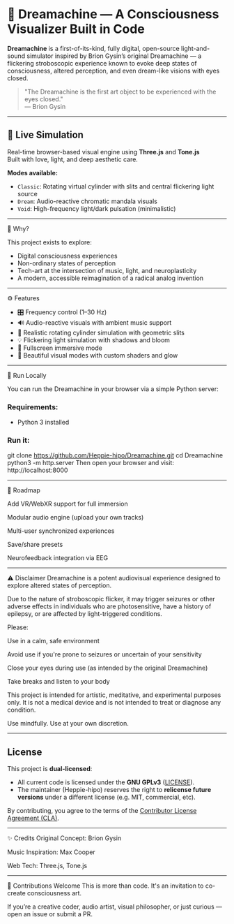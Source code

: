# 🧠 Dreamachine — A Consciousness Visualizer Built in Code

**Dreamachine** is a first-of-its-kind, fully digital, open-source light-and-sound simulator inspired by Brion Gysin’s original Dreamachine — a flickering stroboscopic experience known to evoke deep states of consciousness, altered perception, and even dream-like visions with eyes closed.

> "The Dreamachine is the first art object to be experienced with the eyes closed."  
> — Brion Gysin

---

## 🌌 Live Simulation

Real-time browser-based visual engine using **Three.js** and **Tone.js**  
Built with love, light, and deep aesthetic care.

**Modes available:**
- `Classic`: Rotating virtual cylinder with slits and central flickering light source
- `Dream`: Audio-reactive chromatic mandala visuals
- `Void`: High-frequency light/dark pulsation (minimalistic)

---

🧠 Why?

This project exists to explore:
- Digital consciousness experiences
- Non-ordinary states of perception
- Tech-art at the intersection of music, light, and neuroplasticity
- A modern, accessible reimagination of a radical analog invention

---

⚙️ Features

- 🎛️ Frequency control (1–30 Hz)
- 🔊 Audio-reactive visuals with ambient music support
- 🌈 Realistic rotating cylinder simulation with geometric slits
- 💡 Flickering light simulation with shadows and bloom
- 🔲 Fullscreen immersive mode
- 🎨 Beautiful visual modes with custom shaders and glow

---

🚀 Run Locally

You can run the Dreamachine in your browser via a simple Python server:

### Requirements:
- Python 3 installed

### Run it:

git clone https://github.com/Heppie-hipo/Dreamachine.git
cd Dreamachine
python3 -m http.server
Then open your browser and visit: http://localhost:8000

---

🚧 Roadmap

 Add VR/WebXR support for full immersion

 Modular audio engine (upload your own tracks)

 Multi-user synchronized experiences

 Save/share presets

 Neurofeedback integration via EEG

---

⚠️ Disclaimer
Dreamachine is a potent audiovisual experience designed to explore altered states of perception.

Due to the nature of stroboscopic flicker, it may trigger seizures or other adverse effects in individuals who are photosensitive, have a history of epilepsy, or are affected by light-triggered conditions.

Please:

Use in a calm, safe environment

Avoid use if you're prone to seizures or uncertain of your sensitivity

Close your eyes during use (as intended by the original Dreamachine)

Take breaks and listen to your body

This project is intended for artistic, meditative, and experimental purposes only.
It is not a medical device and is not intended to treat or diagnose any condition.

Use mindfully. Use at your own discretion.

---

## License

This project is **dual-licensed**:

- All current code is licensed under the **GNU GPLv3** ([LICENSE](LICENSE)).
- The maintainer (Heppie-hipo) reserves the right to **relicense future versions** under a different license (e.g. MIT, commercial, etc).

By contributing, you agree to the terms of the [Contributor License Agreement (CLA)](CLA.md).

----

✨ Credits
Original Concept: Brion Gysin

Music Inspiration: Max Cooper

Web Tech: Three.js, Tone.js

---

🤝 Contributions Welcome
This is more than code.
It's an invitation to co-create consciousness art.

If you’re a creative coder, audio artist, visual philosopher, or just curious — open an issue or submit a PR.



